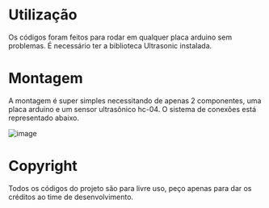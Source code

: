 # Utilização
  Os códigos foram feitos para rodar em qualquer placa arduino sem problemas. É necessário ter a biblioteca Ultrasonic instalada.
  # Montagem
  A montagem é super simples necessitando de apenas 2 componentes, uma placa arduino e um sensor ultrasônico hc-04.
  O sistema de conexões está representado abaixo.
  
![image](https://github.com/victorbahh/AudioControlDistance/assets/136331456/688f2ec0-6b82-4f5f-9e8a-e7bb124f009a)

# Copyright
Todos os códigos do projeto são para livre uso, peço apenas para dar os créditos ao time de desenvolvimento.
